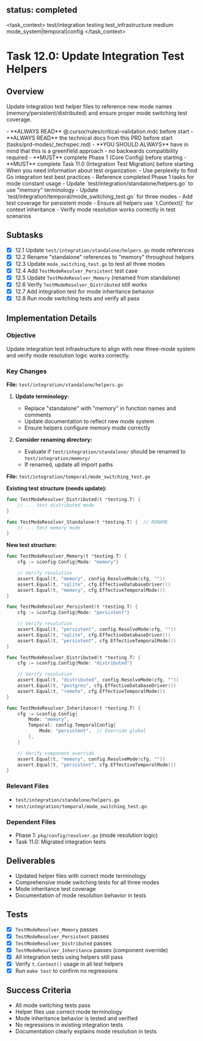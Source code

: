 ## status: completed

<task_context>
<domain>test/integration</domain>
<type>testing</type>
<scope>test_infrastructure</scope>
<complexity>medium</complexity>
<dependencies>mode_system|temporal|config</dependencies>
</task_context>

# Task 12.0: Update Integration Test Helpers

## Overview

Update integration test helper files to reference new mode names (memory/persistent/distributed) and ensure proper mode switching test coverage.

<critical>
- **ALWAYS READ** @.cursor/rules/critical-validation.mdc before start
- **ALWAYS READ** the technical docs from this PRD before start (tasks/prd-modes/_techspec.md)
- **YOU SHOULD ALWAYS** have in mind that this is a greenfield approach - no backwards compatibility required
- **MUST** complete Phase 1 (Core Config) before starting
- **MUST** complete Task 11.0 (Integration Test Migration) before starting
</critical>

<research>
When you need information about test organization:
- Use perplexity to find Go integration test best practices
- Reference completed Phase 1 tasks for mode constant usage
</research>

<requirements>
- Update `test/integration/standalone/helpers.go` to use "memory" terminology
- Update `test/integration/temporal/mode_switching_test.go` for three modes
- Add test coverage for persistent mode
- Ensure all helpers use `t.Context()` for context inheritance
- Verify mode resolution works correctly in test scenarios
</requirements>

## Subtasks

- [x] 12.1 Update `test/integration/standalone/helpers.go` mode references
- [x] 12.2 Rename "standalone" references to "memory" throughout helpers
- [x] 12.3 Update `mode_switching_test.go` to test all three modes
- [x] 12.4 Add `TestModeResolver_Persistent` test case
- [x] 12.5 Update `TestModeResolver_Memory` (renamed from standalone)
- [x] 12.6 Verify `TestModeResolver_Distributed` still works
- [x] 12.7 Add integration test for mode inheritance behavior
- [x] 12.8 Run mode switching tests and verify all pass

## Implementation Details

### Objective
Update integration test infrastructure to align with new three-mode system and verify mode resolution logic works correctly.

### Key Changes

**File:** `test/integration/standalone/helpers.go`

1. **Update terminology:**
   - Replace "standalone" with "memory" in function names and comments
   - Update documentation to reflect new mode system
   - Ensure helpers configure memory mode correctly

2. **Consider renaming directory:**
   - Evaluate if `test/integration/standalone/` should be renamed to `test/integration/memory/`
   - If renamed, update all import paths

**File:** `test/integration/temporal/mode_switching_test.go`

**Existing test structure (needs update):**
```go
func TestModeResolver_Distributed(t *testing.T) {
    // ... test distributed mode
}

func TestModeResolver_Standalone(t *testing.T) {  // RENAME
    // ... test memory mode
}
```

**New test structure:**
```go
func TestModeResolver_Memory(t *testing.T) {
    cfg := &config.Config{Mode: "memory"}

    // Verify resolution
    assert.Equal(t, "memory", config.ResolveMode(cfg, ""))
    assert.Equal(t, "sqlite", cfg.EffectiveDatabaseDriver())
    assert.Equal(t, "memory", cfg.EffectiveTemporalMode())
}

func TestModeResolver_Persistent(t *testing.T) {
    cfg := &config.Config{Mode: "persistent"}

    // Verify resolution
    assert.Equal(t, "persistent", config.ResolveMode(cfg, ""))
    assert.Equal(t, "sqlite", cfg.EffectiveDatabaseDriver())
    assert.Equal(t, "persistent", cfg.EffectiveTemporalMode())
}

func TestModeResolver_Distributed(t *testing.T) {
    cfg := &config.Config{Mode: "distributed"}

    // Verify resolution
    assert.Equal(t, "distributed", config.ResolveMode(cfg, ""))
    assert.Equal(t, "postgres", cfg.EffectiveDatabaseDriver())
    assert.Equal(t, "remote", cfg.EffectiveTemporalMode())
}

func TestModeResolver_Inheritance(t *testing.T) {
    cfg := &config.Config{
        Mode: "memory",
        Temporal: config.TemporalConfig{
            Mode: "persistent",  // Override global
        },
    }

    // Verify component override
    assert.Equal(t, "memory", config.ResolveMode(cfg, ""))
    assert.Equal(t, "persistent", cfg.EffectiveTemporalMode())
}
```

### Relevant Files

- `test/integration/standalone/helpers.go`
- `test/integration/temporal/mode_switching_test.go`

### Dependent Files

- Phase 1: `pkg/config/resolver.go` (mode resolution logic)
- Task 11.0: Migrated integration tests

## Deliverables

- Updated helper files with correct mode terminology
- Comprehensive mode switching tests for all three modes
- Mode inheritance test coverage
- Documentation of mode resolution behavior in tests

## Tests

- [x] `TestModeResolver_Memory` passes
- [x] `TestModeResolver_Persistent` passes
- [x] `TestModeResolver_Distributed` passes
- [x] `TestModeResolver_Inheritance` passes (component override)
- [x] All integration tests using helpers still pass
- [x] Verify `t.Context()` usage in all test helpers
- [x] Run `make test` to confirm no regressions

## Success Criteria

- All mode switching tests pass
- Helper files use correct mode terminology
- Mode inheritance behavior is tested and verified
- No regressions in existing integration tests
- Documentation clearly explains mode resolution in tests
